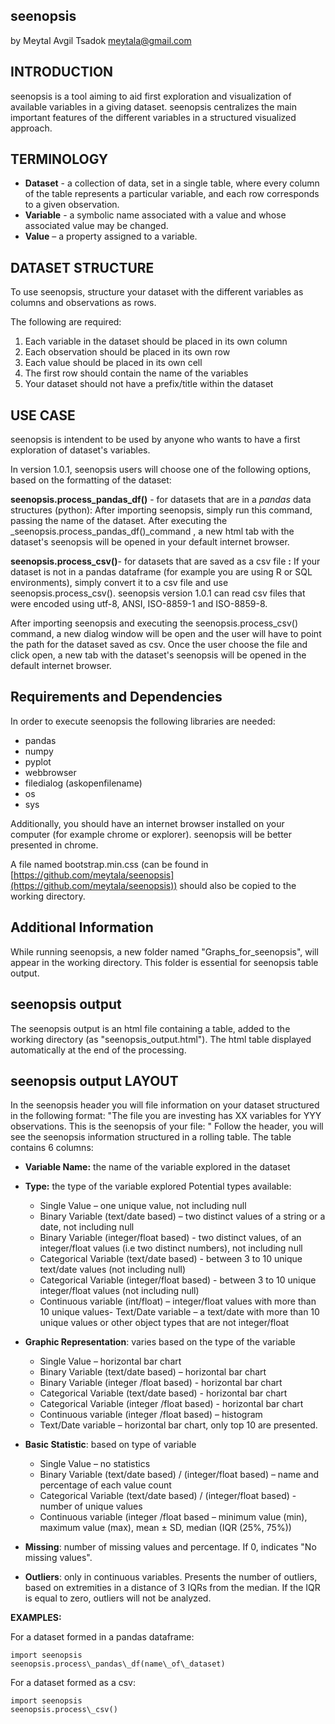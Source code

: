 ## **seenopsis**
by Meytal Avgil Tsadok
meytala@gmail.com

## **INTRODUCTION**

seenopsis is a tool aiming to aid first exploration and visualization of available variables in a giving dataset.  seenopsis centralizes the main important features of the different variables in a structured visualized approach.

## **TERMINOLOGY**

- **Dataset** - a collection of data, set in a single table, where every column of the table represents a particular variable, and each row corresponds to a given observation.
- **Variable** - a symbolic name associated with a value and whose associated value may be changed.
- **Value** – a property assigned to a variable.

## **DATASET STRUCTURE**
To use seenopsis, structure your dataset with the different variables as columns and observations as rows.

The following are required:

1. Each variable in the dataset should be placed in its own column
2. Each observation should be placed in its own row
3. Each value should be placed in its own cell
4. The first row should contain the name of the variables
5. Your dataset should not have a prefix/title within the dataset

## **USE CASE**
seenopsis is intendent to be used by anyone who wants to have a first exploration of dataset&#39;s variables.

In version 1.0.1, seenopsis users will choose one of the following options, based on the formatting of the dataset:

**seenopsis.process\_pandas\_df()** - for datasets that are in a _pandas_ data structures (python):
After importing seenopsis, simply run this command, passing the name of the dataset.
After executing the _seenopsis.process\_pandas\_df()_command , a new html tab with the dataset&#39;s seenopsis will be opened in your default internet browser.

**seenopsis.process\_csv()**- for datasets that are saved as a csv file **:**
If your dataset is not in a pandas dataframe (for example you are using R or SQL environments), simply convert it to a csv file and use seenopsis.process\_csv(). seenopsis version 1.0.1 can read csv files that were encoded using utf-8, ANSI, ISO-8859-1 and ISO-8859-8.

After importing seenopsis and executing the seenopsis.process\_csv() command, a new dialog window will be open and the user will have to point the path for the dataset saved as csv. Once the user choose the file and click open, a new tab with the dataset&#39;s seenopsis will be opened in the default internet browser.

## **Requirements and Dependencies**

In order to execute seenopsis the following libraries are needed:
- pandas
- numpy
- pyplot
- webbrowser
- filedialog (askopenfilename)
- os
- sys

Additionally, you should have an internet browser installed on your computer (for example chrome or explorer). seenopsis will be better presented in chrome.

A file named bootstrap.min.css (can be found in [https://github.com/meytala/seenopsis](https://github.com/meytala/seenopsis)) should also be copied to the working directory.

## **Additional Information**

While running seenopsis, a new folder named &quot;Graphs\_for\_seenopsis&quot;, will appear in the working directory. This folder is essential for seenopsis table output.

## **seenopsis  output**

The seenopsis output is an html file containing a table, added to the working directory (as &quot;seenopsis\_output.html&quot;).
The html table displayed automatically at the end of the processing.

## **seenopsis** **output** **LAYOUT**

In the seenopsis header you will file information on your dataset structured in the following format:
&quot;The file you are investing has XX variables for YYY observations.
This is the seenopsis of your file: &quot;
Follow the header, you will see the seenopsis information structured in a rolling table. The table contains 6 columns:
- **Variable Name:** the name of the variable explored in the dataset
- **Type:** the type of the variable explored
  Potential types available:
    - Single Value – one unique value, not including null
    - Binary Variable (text/date based) – two distinct values of a string or a date, not including null
    - Binary Variable (integer/float based) - two distinct values, of an integer/float values (i.e two distinct numbers), not including null
    - Categorical Variable (text/date based) - between 3 to 10 unique text/date values (not including null)
    - Categorical Variable (integer/float based) - between 3 to 10 unique integer/float values (not including null)
    - Continuous variable (int/float) – integer/float values with more than 10 unique values- Text/Date variable – a text/date with more than 10 unique values or other object types that are not integer/float

- **Graphic Representation**: varies based on the type of the variable
    - Single Value – horizontal bar chart
    - Binary Variable (text/date based) – horizontal bar chart
    - Binary Variable (integer /float based) - horizontal bar chart
    - Categorical Variable (text/date based) - horizontal bar chart
    - Categorical Variable (integer /float based) - horizontal bar chart
    - Continuous variable (integer /float based) – histogram
    - Text/Date variable – horizontal bar chart, only top 10 are presented.

- **Basic Statistic**: based on type of variable
  - Single Value – no statistics
  - Binary Variable (text/date based) / (integer/float based) – name and percentage of each value count
  - Categorical Variable (text/date based) / (integer/float based)  - number of unique values
  - Continuous variable (integer /float based – minimum value (min), maximum value (max), mean ± SD, median (IQR (25%, 75%))

- **Missing**: number of missing values and percentage. If 0, indicates &quot;No missing values&quot;.
- **Outliers**: only in continuous variables. Presents the number of outliers, based on extremities in a distance of 3 IQRs from the median. If the IQR is equal to zero, outliers will not be analyzed.


**EXAMPLES:**

For a dataset formed in a pandas dataframe:

    import seenopsis
    seenopsis.process\_pandas\_df(name\_of\_dataset)

For a dataset formed as a csv:

    import seenopsis
    seenopsis.process\_csv()
